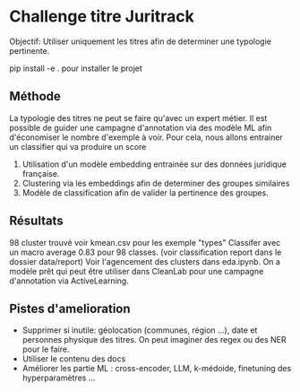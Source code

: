 # Challenge titre Juritrack

Objectif: Utiliser uniquement les titres afin de determiner une typologie pertinente.

pip install -e . pour installer le projet

## Méthode 

La typologie des titres ne peut se faire qu'avec un expert métier. Il est possible de guider une campagne d'annotation via des modèle ML afin d'économiser le nombre d'exemple à voir.
Pour cela, nous allons entrainer un classifier qui va produire un score 

1) Utilisation d'un modèle embedding entrainée sur des données juridique française.
2) Clustering via les embeddings afin de determiner des groupes similaires
3) Modèle de classification afin de valider la pertinence des groupes.

## Résultats

98 cluster trouvé voir kmean.csv pour les exemple "types"
Classifer avec un macro average 0.83 pour 98 classes. (voir classification report dans le dossier data/report)
Voir l'agencement des clusters dans eda.ipynb.
On a modèle prêt qui peut être utiliser dans CleanLab pour une campagne d'annotation via ActiveLearning. 

## Pistes d'amelioration

- Supprimer si inutile: géolocation (communes, région ...), date et personnes physique des titres. On peut imaginer des regex ou des NER pour le faire.
- Utiliser le contenu des docs
- Améliorer les partie ML : cross-encoder, LLM, k-médoide, finetuning des hyperparamètres ...
